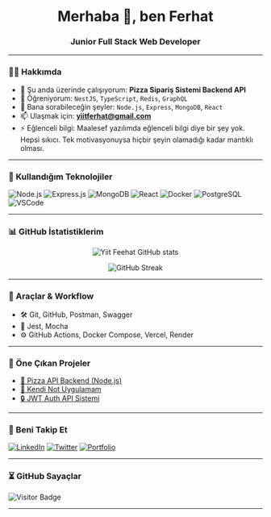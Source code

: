 <h1 align="center">Merhaba 👋, ben Ferhat</h1>
<h3 align="center">Junior Full Stack Web Developer</h3>

---

### 🧑‍💻 Hakkımda

- 🔭 Şu anda üzerinde çalışıyorum: **Pizza Sipariş Sistemi Backend API**
- 🌱 Öğreniyorum: `NestJS`, `TypeScript`, `Redis`, `GraphQL`
- 💬 Bana sorabileceğin şeyler: `Node.js`, `Express`, `MongoDB`, `React`
- 📫 Ulaşmak için: **[yiitferhat@gmail.com](mailto:yiitferhat@gmail.com)**
- ⚡ Eğlenceli bilgi: Maalesef yazılımda eğlenceli bilgi diye bir şey yok. Hepsi sıkıcı. Tek motivasyonuysa hiçbir şeyin olamadığı kadar mantıklı olması. 

---

### 🚀 Kullandığım Teknolojiler

![Node.js](https://img.shields.io/badge/-Node.js-05122A?style=flat&logo=node.js)
![Express.js](https://img.shields.io/badge/-Express.js-05122A?style=flat&logo=express)
![MongoDB](https://img.shields.io/badge/-MongoDB-05122A?style=flat&logo=mongodb)
![React](https://img.shields.io/badge/-React-05122A?style=flat&logo=react)
![Docker](https://img.shields.io/badge/-Docker-05122A?style=flat&logo=docker)
![PostgreSQL](https://img.shields.io/badge/-PostgreSQL-05122A?style=flat&logo=postgresql)
![VSCode](https://img.shields.io/badge/-VSCode-05122A?style=flat&logo=visual-studio-code)

---

### 📊 GitHub İstatistiklerim

<p align="center">
  <img src="https://github-readme-stats.vercel.app/api?username=yiitfeehat&show_icons=true&theme=radical" alt="Yiit Feehat GitHub stats" />
</p>

<p align="center">
  <img src="https://github-readme-streak-stats.herokuapp.com/?user=yiitfeehat&theme=radical" alt="GitHub Streak" />
</p>

---

### 🧰 Araçlar & Workflow

- 🛠️ Git, GitHub, Postman, Swagger
- 🧪 Jest, Mocha
- ⚙️ GitHub Actions, Docker Compose, Vercel, Render

---

### 📁 Öne Çıkan Projeler

- [🍕 Pizza API Backend (Node.js)](https://github.com/yiitfeehat/pizza-api)
- [🧠 Kendi Not Uygulamam](https://github.com/yiitfeehat/notlarim)
- [🔒 JWT Auth API Sistemi](https://github.com/yiitfeehat/jwt-auth-system)

---

### 🔗 Beni Takip Et

[![LinkedIn](https://img.shields.io/badge/-LinkedIn-05122A?style=flat&logo=linkedin)](https://linkedin.com/in/yiitferhat)
[![Twitter](https://img.shields.io/badge/-Twitter-05122A?style=flat&logo=twitter)](https://twitter.com/yiitfeehat)
[![Portfolio](https://img.shields.io/badge/-WebSite-05122A?style=flat&logo=google-chrome)](https://yiitfeehat.dev)

---

### ⏳ GitHub Sayaçlar

![Visitor Badge](https://komarev.com/ghpvc/?username=yiitfeehat&style=flat-square&color=blue)

---

